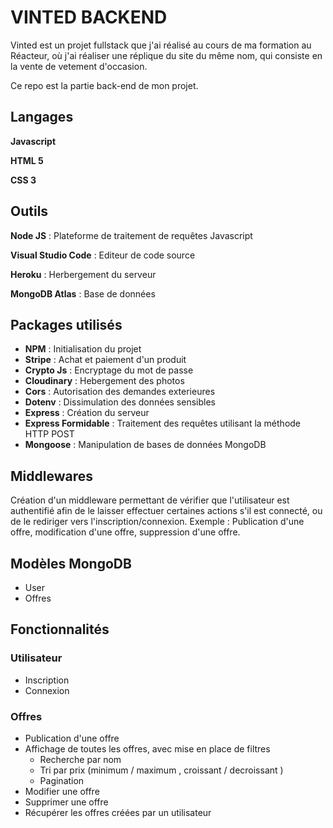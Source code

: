 # VINTED BACKEND

Vinted est un projet fullstack que j'ai réalisé au cours de ma formation au Réacteur, où j'ai réaliser une réplique du site du même nom, qui consiste en la vente de vetement d'occasion.

Ce repo est la partie back-end de mon projet.

## Langages

**Javascript**

**HTML 5**

**CSS 3**

## Outils

**Node JS** : Plateforme de traitement de requêtes Javascript

**Visual Studio Code** : Editeur de code source

**Heroku** : Herbergement du serveur

**MongoDB Atlas** : Base de données

## Packages utilisés

- **NPM** : Initialisation du projet
- **Stripe** : Achat et paiement d'un produit
- **Crypto Js** : Encryptage du mot de passe
- **Cloudinary** : Hebergement des photos
- **Cors** : Autorisation des demandes exterieures 
- **Dotenv** : Dissimulation des données sensibles
- **Express** : Création du serveur
- **Express Formidable** : Traitement des requêtes utilisant la méthode HTTP POST
- **Mongoose** : Manipulation de bases de données MongoDB

## Middlewares

Création d'un middleware permettant de vérifier que l'utilisateur est authentifié afin de le laisser effectuer certaines actions s'il est connecté, ou de le rediriger vers l'inscription/connexion.
Exemple : Publication d'une offre, modification d'une offre, suppression d'une offre.

## Modèles MongoDB

* User 
* Offres

## Fonctionnalités 

### Utilisateur

* Inscription
* Connexion

### Offres

* Publication d'une offre
* Affichage de toutes les offres, avec mise en place de filtres
  * Recherche par nom
  * Tri par prix (minimum / maximum , croissant / decroissant )
  * Pagination
* Modifier une offre
* Supprimer une offre
* Récupérer les offres créées par un utilisateur


